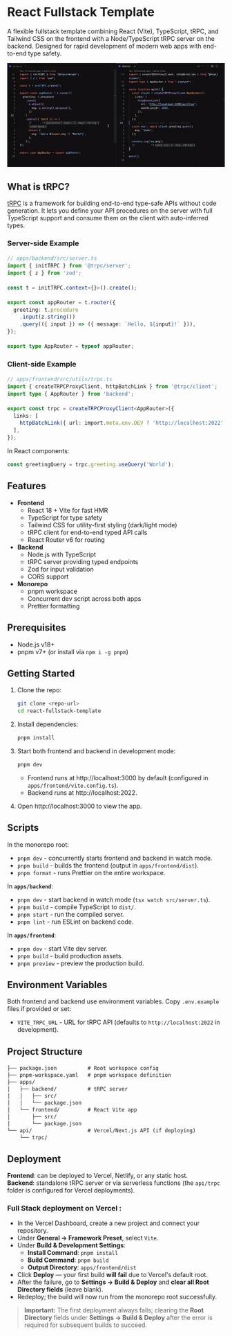 # React Fullstack Template

A flexible fullstack template combining React (Vite), TypeScript, tRPC, and Tailwind CSS on the frontend with a Node/TypeScript tRPC server on the backend. Designed for rapid development of modern web apps with end-to-end type safety.

<!-- tRPC demo GIF placeholder -->
![tRPC Demo](trpc-demo.gif)

## What is tRPC?

[tRPC](https://trpc.io/) is a framework for building end-to-end type-safe APIs without code generation. It lets you define your API procedures on the server with full TypeScript support and consume them on the client with auto-inferred types.

### Server-side Example
```ts
// apps/backend/src/server.ts
import { initTRPC } from '@trpc/server';
import { z } from 'zod';

const t = initTRPC.context<{}>().create();

export const appRouter = t.router({
  greeting: t.procedure
    .input(z.string())
    .query(({ input }) => ({ message: `Hello, ${input}!` })),
});

export type AppRouter = typeof appRouter;
```

### Client-side Example
```ts
// apps/frontend/src/utils/trpc.ts
import { createTRPCProxyClient, httpBatchLink } from '@trpc/client';
import type { AppRouter } from 'backend';

export const trpc = createTRPCProxyClient<AppRouter>({
  links: [
    httpBatchLink({ url: import.meta.env.DEV ? 'http://localhost:2022' : '/api/trpc' }),
  ],
});
```

In React components:
```ts
const greetingQuery = trpc.greeting.useQuery('World');
```

## Features

- **Frontend**
  - React 18 + Vite for fast HMR
  - TypeScript for type safety
  - Tailwind CSS for utility-first styling (dark/light mode)
  - tRPC client for end-to-end typed API calls
  - React Router v6 for routing
- **Backend**
  - Node.js with TypeScript
  - tRPC server providing typed endpoints
  - Zod for input validation
  - CORS support
- **Monorepo**
  - pnpm workspace
  - Concurrent dev script across both apps
  - Prettier formatting

## Prerequisites

- Node.js v18+
- pnpm v7+ (or install via `npm i -g pnpm`)

## Getting Started

1. Clone the repo:
   ```bash
   git clone <repo-url>
   cd react-fullstack-template
   ```

2. Install dependencies:
   ```bash
   pnpm install
   ```

3. Start both frontend and backend in development mode:
   ```bash
   pnpm dev
   ```

   - Frontend runs at http://localhost:3000 by default (configured in `apps/frontend/vite.config.ts`).
   - Backend runs at http://localhost:2022.

4. Open http://localhost:3000 to view the app.

## Scripts

In the monorepo root:

- `pnpm dev` - concurrently starts frontend and backend in watch mode.
- `pnpm build` - builds the frontend (output in `apps/frontend/dist`).
- `pnpm format` - runs Prettier on the entire workspace.

In **`apps/backend`**:

- `pnpm dev` - start backend in watch mode (`tsx watch src/server.ts`).
- `pnpm build` - compile TypeScript to `dist/`.
- `pnpm start` - run the compiled server.
- `pnpm lint` - run ESLint on backend code.

In **`apps/frontend`**:

- `pnpm dev` - start Vite dev server.
- `pnpm build` - build production assets.
- `pnpm preview` - preview the production build.

## Environment Variables

Both frontend and backend use environment variables. Copy `.env.example` files if provided or set:

- `VITE_TRPC_URL` - URL for tRPC API (defaults to `http://localhost:2022` in development).

## Project Structure

```
├── package.json          # Root workspace config
├── pnpm-workspace.yaml   # pnpm workspace definition
├── apps/
│   ├── backend/          # tRPC server
│   │   ├── src/
│   │   └── package.json
│   └── frontend/         # React Vite app
│       ├── src/
│       └── package.json
└── api/                  # Vercel/Next.js API (if deploying)
    └── trpc/
```

## Deployment

**Frontend**: can be deployed to Vercel, Netlify, or any static host.  
**Backend**: standalone tRPC server or via serverless functions (the `api/trpc` folder is configured for Vercel deployments).

### Full Stack deployment on Vercel :
- In the Vercel Dashboard, create a new project and connect your repository.
- Under **General → Framework Preset**, select `Vite`.
- Under **Build & Development Settings**:
  - **Install Command**: `pnpm install`
  - **Build Command**: `pnpm build`
  - **Output Directory**: `apps/frontend/dist`
- Click **Deploy** — your first build **will fail** due to Vercel's default root.
- After the failure, go to **Settings → Build & Deploy** and **clear all Root Directory fields** (leave blank).
- Redeploy; the build will now run from the monorepo root successfully.

> **Important:** The first deployment always fails; clearing the **Root Directory** fields under **Settings → Build & Deploy** after the error is required for subsequent builds to succeed.
